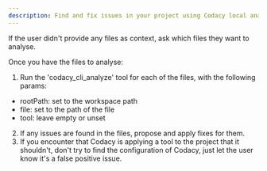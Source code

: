 ```yaml
---
description: Find and fix issues in your project using Codacy local analysis
---
```


If the user didn't provide any files as context, ask which files they want to analyse.

Once you have the files to analyse:

1. Run the 'codacy_cli_analyze' tool for each of the files, with the following params:
 - rootPath: set to the workspace path
 - file: set to the path of the file
 - tool: leave empty or unset
2. If any issues are found in the files, propose and apply fixes for them.
3. If you encounter that Codacy is applying a tool to the project that it shouldn't, don't try to find the configuration of Codacy, just let the user know it's a false positive issue.
